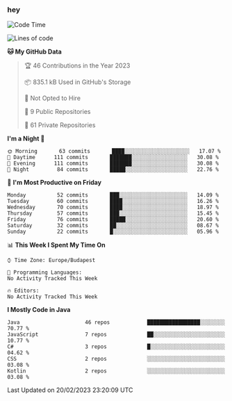 ### hey

<!--START_SECTION:waka-->
![Code Time](http://img.shields.io/badge/Code%20Time-884%20hrs%2054%20mins-blue)

![Lines of code](https://img.shields.io/badge/From%20Hello%20World%20I%27ve%20Written-710%20Thousand%20lines%20of%20code-blue)

**🐱 My GitHub Data** 

> 🏆 46 Contributions in the Year 2023
 > 
> 📦 835.1 kB Used in GitHub's Storage 
 > 
> 🚫 Not Opted to Hire
 > 
> 📜 9 Public Repositories 
 > 
> 🔑 61 Private Repositories  
 > 
**I'm a Night 🦉** 

```text
🌞 Morning       63 commits       ████░░░░░░░░░░░░░░░░░░░░░   17.07 % 
🌆 Daytime      111 commits       ███████░░░░░░░░░░░░░░░░░░   30.08 % 
🌃 Evening      111 commits       ███████░░░░░░░░░░░░░░░░░░   30.08 % 
🌙 Night         84 commits       █████░░░░░░░░░░░░░░░░░░░░   22.76 % 

```
📅 **I'm Most Productive on Friday** 

```text
Monday          52 commits       ███░░░░░░░░░░░░░░░░░░░░░░   14.09 % 
Tuesday         60 commits       ████░░░░░░░░░░░░░░░░░░░░░   16.26 % 
Wednesday       70 commits       ████░░░░░░░░░░░░░░░░░░░░░   18.97 % 
Thursday        57 commits       ███░░░░░░░░░░░░░░░░░░░░░░   15.45 % 
Friday          76 commits       █████░░░░░░░░░░░░░░░░░░░░   20.60 % 
Saturday        32 commits       ██░░░░░░░░░░░░░░░░░░░░░░░   08.67 % 
Sunday          22 commits       █░░░░░░░░░░░░░░░░░░░░░░░░   05.96 % 

```


📊 **This Week I Spent My Time On** 

```text
⌚︎ Time Zone: Europe/Budapest

💬 Programming Languages: 
No Activity Tracked This Week

🔥 Editors: 
No Activity Tracked This Week

```

**I Mostly Code in Java** 

```text
Java                     46 repos            █████████████████░░░░░░░░   70.77 % 
JavaScript               7 repos             ██░░░░░░░░░░░░░░░░░░░░░░░   10.77 % 
C#                       3 repos             █░░░░░░░░░░░░░░░░░░░░░░░░   04.62 % 
CSS                      2 repos             ░░░░░░░░░░░░░░░░░░░░░░░░░   03.08 % 
Kotlin                   2 repos             ░░░░░░░░░░░░░░░░░░░░░░░░░   03.08 % 

```



 Last Updated on 20/02/2023 23:20:09 UTC
<!--END_SECTION:waka-->
